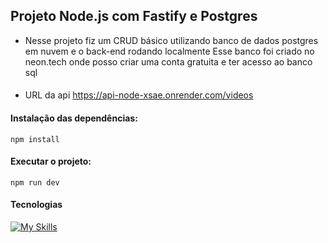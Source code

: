 ## Projeto Node.js com Fastify e Postgres
 - Nesse projeto fiz um CRUD básico utilizando banco de dados postgres em nuvem e o back-end rodando localmente
Esse banco foi criado no neon.tech onde posso criar uma conta gratuita e ter acesso ao banco sql
####
- URL da api
  https://api-node-xsae.onrender.com/videos
#### Instalação das dependências:
```
npm install
```
#### Executar o projeto:
```
npm run dev
```
#### Tecnologias
[![My Skills](https://skillicons.dev/icons?i=js,nodejs,postgres)](https://skillicons.dev)
